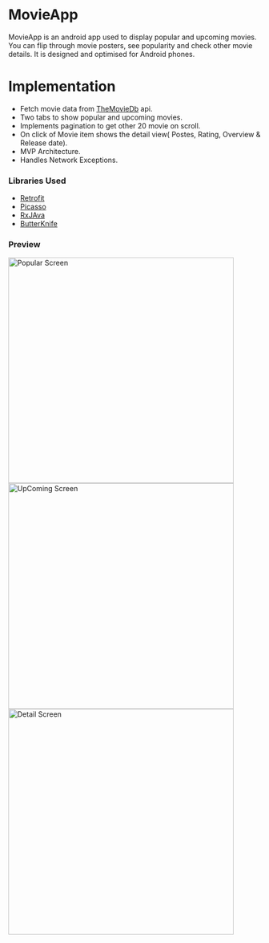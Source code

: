 # MovieApp

MovieApp is an android app used to display popular and upcoming movies. You can flip through movie posters, see popularity and check other movie details. It is designed and optimised for Android phones. 

# Implementation

  - Fetch movie data from [TheMovieDb](https://www.themoviedb.org/documentation/api) api.
  - Two tabs to show popular and upcoming movies.
  - Implements pagination to get other 20 movie on scroll.
  - On click of Movie item shows the detail view( Postes, Rating, Overview & Release date).
  - MVP Architecture.
  - Handles Network Exceptions.


### Libraries Used

 -  [Retrofit](https://square.github.io/retrofit/1.x/retrofit)
 -  [Picasso](http://square.github.io/picasso)
 - [RxJAva](https://github.com/ReactiveX/RxAndroid)
 - [ButterKnife](https://github.com/JakeWharton/butterknife)

### Preview
<img width="450" align="middle" src="https://github.com/iamdeowanshi/MovieApp/blob/master/screenshot/img1.png?raw=true" alt="Popular Screen">

<img width="450" align="middle" src="https://github.com/iamdeowanshi/MovieApp/blob/master/screenshot/img2.png?raw=true" alt="UpComing Screen">

<img width="450" align="middle" src="https://github.com/iamdeowanshi/MovieApp/blob/master/screenshot/img3.png?raw=true" alt="Detail Screen">


